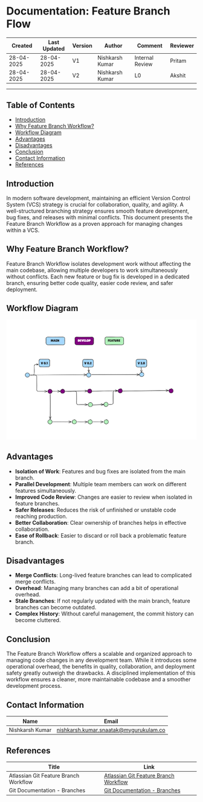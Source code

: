 # Documentation: Feature Branch Flow

| Created     | Last Updated | Version | Author          | Comment         | Reviewer |
|-------------|--------------|---------|-----------------|-----------------|----------|
| 28-04-2025  |  28-04-2025  | V1      | Nishkarsh Kumar | Internal Review | Pritam   |
| 28-04-2025  |  28-04-2025  | V2      | Nishkarsh Kumar | L0 | Akshit   |

---

## Table of Contents

- [Introduction](#introduction)
- [Why Feature Branch Workflow?](#why-feature-branch-workflow)
- [Workflow Diagram](#workflow-diagram)
- [Advantages](#advantages)
- [Disadvantages](#disadvantages)
- [Conclusion](#conclusion)
- [Contact Information](#contact-information)
- [References](#references)

## Introduction

In modern software development, maintaining an efficient Version Control System (VCS) strategy is crucial for collaboration, quality, and agility. A well-structured branching strategy ensures smooth feature development, bug fixes, and releases with minimal conflicts. This document presents the Feature Branch Workflow as a proven approach for managing changes within a VCS.

## Why Feature Branch Workflow?

Feature Branch Workflow isolates development work without affecting the main codebase, allowing multiple developers to work simultaneously without conflicts. Each new feature or bug fix is developed in a dedicated branch, ensuring better code quality, easier code review, and safer deployment.

## Workflow Diagram

![Feature Branch Workflow](https://github.com/Nishkarsh9/images/blob/main/Screenshot%202025-04-28%20165008.png)

## Advantages

- **Isolation of Work**: Features and bug fixes are isolated from the main branch.
- **Parallel Development**: Multiple team members can work on different features simultaneously.
- **Improved Code Review**: Changes are easier to review when isolated in feature branches.
- **Safer Releases**: Reduces the risk of unfinished or unstable code reaching production.
- **Better Collaboration**: Clear ownership of branches helps in effective collaboration.
- **Ease of Rollback**: Easier to discard or roll back a problematic feature branch.

## Disadvantages

- **Merge Conflicts**: Long-lived feature branches can lead to complicated merge conflicts.
- **Overhead**: Managing many branches can add a bit of operational overhead.
- **Stale Branches**: If not regularly updated with the main branch, feature branches can become outdated.
- **Complex History**: Without careful management, the commit history can become cluttered.

## Conclusion

The Feature Branch Workflow offers a scalable and organized approach to managing code changes in any development team. While it introduces some operational overhead, the benefits in quality, collaboration, and deployment safety greatly outweigh the drawbacks. A disciplined implementation of this workflow ensures a cleaner, more maintainable codebase and a smoother development process.

## Contact Information

| **Name**    | **Email**                |
|-------------|--------------------------|
| Nishkarsh Kumar     | nishkarsh.kumar.snaatak@mygurukulam.co  |

## References

| **Title**                                                  | **Link**                                                                                                 |
|------------------------------------------------------------|----------------------------------------------------------------------------------------------------------|
| Atlassian Git Feature Branch Workflow                      | [Atlassian Git Feature Branch Workflow](https://www.atlassian.com/git/tutorials/comparing-workflows/feature-branch-workflow) |
| Git Documentation - Branches                               | [Git Documentation - Branches](https://git-scm.com/book/en/v2/Git-Branching-Branches-in-a-Nutshell)         |

